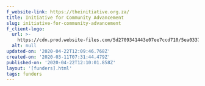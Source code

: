 ```yaml
---
f_website-link: https://theinitiative.org.za/
title: Initiative for Community Advancement
slug: initiative-for-community-advancement
f_client-logo:
  url: >-
    https://cdn.prod.website-files.com/5d2709341443e07ee7ccd710/5ea0337ff0ddbd60a39dfcbe_ICA-logo-Final%20(1).jpg
  alt: null
updated-on: '2020-04-22T12:09:46.768Z'
created-on: '2020-03-11T07:31:44.479Z'
published-on: '2020-04-22T12:10:01.858Z'
layout: '[funders].html'
tags: funders
---
```



